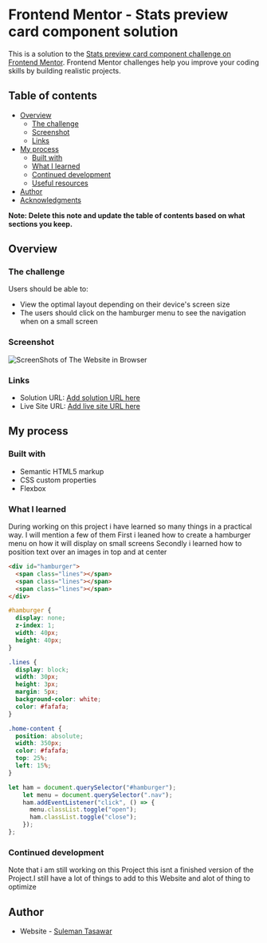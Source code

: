 # Frontend Mentor - Stats preview card component solution

This is a solution to the [Stats preview card component challenge on Frontend Mentor](https://www.frontendmentor.io/challenges/stats-preview-card-component-8JqbgoU62). Frontend Mentor challenges help you improve your coding skills by building realistic projects.

## Table of contents

- [Overview](#overview)
  - [The challenge](#the-challenge)
  - [Screenshot](#screenshot)
  - [Links](#links)
- [My process](#my-process)
  - [Built with](#built-with)
  - [What I learned](#what-i-learned)
  - [Continued development](#continued-development)
  - [Useful resources](#useful-resources)
- [Author](#author)
- [Acknowledgments](#acknowledgments)

**Note: Delete this note and update the table of contents based on what sections you keep.**

## Overview

### The challenge

Users should be able to:

- View the optimal layout depending on their device's screen size
- The users should click on the hamburger menu to see the navigation when on a small screen

### Screenshot

![ScreenShots of The Website in Browser](Screenshots/screenshot.jpg)

### Links

- Solution URL: [Add solution URL here](https://your-solution-url.com)
- Live Site URL: [Add live site URL here](https://your-live-site-url.com)

## My process

### Built with

- Semantic HTML5 markup
- CSS custom properties
- Flexbox

### What I learned

During working on this project i have learned so many things in a practical way.
I will mention a few of them
First i leaned how to create a hamburger menu on how it will display on small screens
Secondly i learned how to position text over an images in top and at center

```html
<div id="hamburger">
  <span class="lines"></span>
  <span class="lines"></span>
  <span class="lines"></span>
</div>
```

```css
#hamburger {
  display: none;
  z-index: 1;
  width: 40px;
  height: 40px;
}

.lines {
  display: block;
  width: 30px;
  height: 3px;
  margin: 5px;
  background-color: white;
  color: #fafafa;
}

.home-content {
  position: absolute;
  width: 350px;
  color: #fafafa;
  top: 25%;
  left: 15%;
}
```

```js
let ham = document.querySelector("#hamburger");
    let menu = document.querySelector(".nav");
    ham.addEventListener("click", () => {
      menu.classList.toggle("open");
      ham.classList.toggle("close");
    });
};
```

### Continued development
Note that i am still working on this Project this isnt a finished version of the Project.I still have a lot of things to add to this Website and alot of thing to optimize


## Author

- Website - [Suleman Tasawar](https://www.suleman-tasawar-portfolio.on.drv.tw/pages/)
